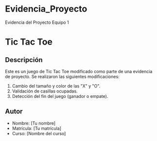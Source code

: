 # Evidencia_Proyecto
Evidencia del Proyecto Equipo 1

# Tic Tac Toe

## Descripción
Este es un juego de Tic Tac Toe modificado como parte de una evidencia de proyecto. Se realizaron las siguientes modificaciones:
1. Cambio del tamaño y color de las "X" y "O".
2. Validación de casillas ocupadas.
3. Detección del fin del juego (ganador o empate).

## Autor
- Nombre: [Tu nombre]
- Matrícula: [Tu matrícula]
- Curso: [Nombre del curso]